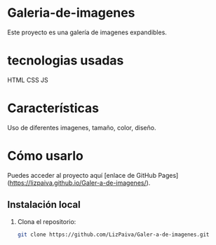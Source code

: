 # Galeria-de-imagenes
Este proyecto es una galería de imagenes expandibles.

# tecnologias usadas
HTML
CSS
JS
# Características
Uso de diferentes imagenes, tamaño, color, diseño.

# Cómo usarlo
Puedes acceder al proyecto aquí  [enlace de GitHub Pages] (https://lizpaiva.github.io/Galer-a-de-imagenes/).

## Instalación local
1. Clona el repositorio:
   ```bash
   git clone https://github.com/LizPaiva/Galer-a-de-imagenes.git